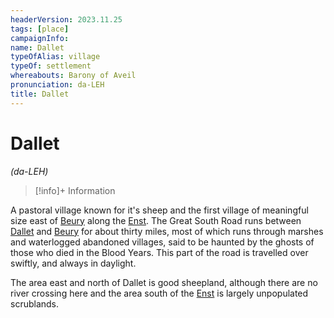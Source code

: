 ```yaml
---
headerVersion: 2023.11.25
tags: [place]
campaignInfo:
name: Dallet
typeOfAlias: village
typeOf: settlement
whereabouts: Barony of Aveil
pronunciation: da-LEH
title: Dallet
---
```

# Dallet
*(da-LEH)*
>[!info]+ Information
> 
>> 

A pastoral village known for it's sheep and the first village of meaningful size east of [Beury](<./beury.md>) along the [Enst](<../../../rivers/wistel-enst-watershed/enst.md>). The Great South Road runs between [Dallet](<./dallet.md>) and [Beury](<./beury.md>) for about thirty miles, most of which runs through marshes and waterlogged abandoned villages, said to be haunted by the ghosts of those who died in the Blood Years. This part of the road is travelled over swiftly, and always in daylight.  

The area east and north of Dallet is good sheepland, although there are no river crossing here and the area south of the [Enst](<../../../rivers/wistel-enst-watershed/enst.md>) is largely unpopulated scrublands. 